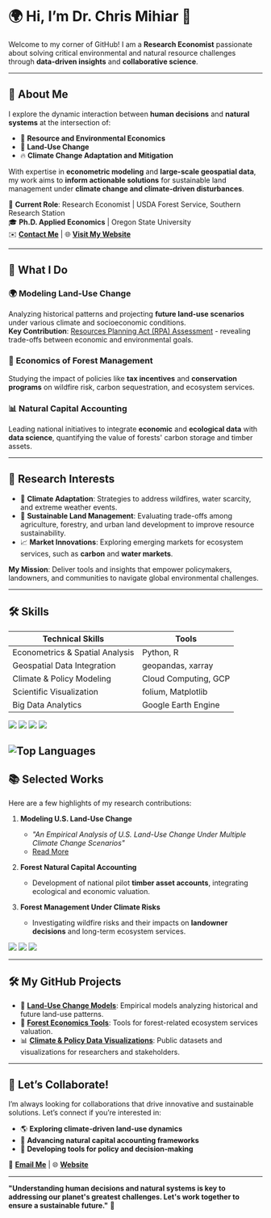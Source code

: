 # 🌍 **Hi, I’m Dr. Chris Mihiar** 👋  

Welcome to my corner of GitHub! I am a **Research Economist** passionate about solving critical environmental and natural resource challenges through **data-driven insights** and **collaborative science**.

---

## 🚀 **About Me**  
I explore the dynamic interaction between **human decisions** and **natural systems** at the intersection of:

- 🌱 **Resource and Environmental Economics**  
- 🌳 **Land-Use Change**  
- 🔥 **Climate Change Adaptation and Mitigation**  

With expertise in **econometric modeling** and **large-scale geospatial data**, my work aims to **inform actionable solutions** for sustainable land management under **climate change and climate-driven disturbances**.

📍 **Current Role**: Research Economist | USDA Forest Service, Southern Research Station  
🎓 **Ph.D. Applied Economics** | Oregon State University  
✉️ **[Contact Me](mailto:chris.mihiar@gmail.com)** | 🌐 **[Visit My Website](https://research.fs.usda.gov/about/people/christopher.mihiar)**  

---

## 🧭 **What I Do**  

### 🌍 **Modeling Land-Use Change**  
Analyzing historical patterns and projecting **future land-use scenarios** under various climate and socioeconomic conditions.  
**Key Contribution**: [Resources Planning Act (RPA) Assessment](https://research.fs.usda.gov/inventory/rpaa/2020) - revealing trade-offs between economic and environmental goals.  

### 🌲 **Economics of Forest Management**  
Studying the impact of policies like **tax incentives** and **conservation programs** on wildfire risk, carbon sequestration, and ecosystem services.  

### 📊 **Natural Capital Accounting**  
Leading national initiatives to integrate **economic** and **ecological data** with **data science**, quantifying the value of forests' carbon storage and timber assets.  

---

## 🎯 **Research Interests**  

- 🔎 **Climate Adaptation**: Strategies to address wildfires, water scarcity, and extreme weather events.  
- 🌿 **Sustainable Land Management**: Evaluating trade-offs among agriculture, forestry, and urban land development to improve resource sustainability.  
- 📈 **Market Innovations**: Exploring emerging markets for ecosystem services, such as **carbon** and **water markets**.  

**My Mission**: Deliver tools and insights that empower policymakers, landowners, and communities to navigate global environmental challenges.

---

## 🛠️ **Skills**  
| **Technical Skills**             | **Tools**                |  
|----------------------------------|--------------------------|  
| Econometrics & Spatial Analysis  | Python, R                |  
| Geospatial Data Integration      | geopandas, xarray        |  
| Climate & Policy Modeling        | Cloud Computing, GCP     |  
| Scientific Visualization         | folium, Matplotlib       |  
| Big Data Analytics               | Google Earth Engine      |  

<img src="https://img.shields.io/badge/Python-FFD43B?style=for-the-badge&logo=python&logoColor=blue"> <img src="https://img.shields.io/badge/Google_Cloud-4285F4?style=for-the-badge&logo=google-cloud&logoColor=white"> <img src="https://img.shields.io/badge/Jupyter-F37626.svg?&style=for-the-badge&logo=Jupyter&logoColor=white"> <img src="https://img.shields.io/badge/VSCode-0078D4?style=for-the-badge&logo=visual%20studio%20code&logoColor=white">

![Top Languages](https://github-readme-stats.vercel.app/api/top-langs/?username=mihiarc&layout=compact)  
---

## 📚 **Selected Works**  

Here are a few highlights of my research contributions:  

1. **Modeling U.S. Land-Use Change**  
   - *"An Empirical Analysis of U.S. Land-Use Change Under Multiple Climate Change Scenarios"*  
   - [Read More](https://doi.org/10.1002/jaa2.82)  

2. **Forest Natural Capital Accounting**  
   - Development of national pilot **timber asset accounts**, integrating ecological and economic valuation.  

3. **Forest Management Under Climate Risks**  
   - Investigating wildfire risks and their impacts on **landowner decisions** and long-term ecosystem services.
  
<a href="https://scholar.google.com/citations?user=buI4HUIAAAAJ&hl=en"><img src="https://img.shields.io/badge/Google_Scholar-4285F4?style=for-the-badge&logo=google-scholar&logoColor=white"></a> <a href="https://www.researchgate.net/profile/Chris-Mihiar-2"><img src="https://img.shields.io/badge/Research_Gate-00CCBB.svg?&style=for-the-badge&logo=ResearchGate&logoColor=white"></a> <a href="https://orcid.org/0000-0002-9832-5262"><img src="https://img.shields.io/badge/orcid-A6CE39?style=for-the-badge&logo=orcid&logoColor=white"></a>  



---

## 🛠️ **My GitHub Projects**  

- 🚜 **[Land-Use Change Models](#)**: Empirical models analyzing historical and future land-use patterns.  
- 🌲 **[Forest Economics Tools](#)**: Tools for forest-related ecosystem services valuation.  
- 📊 **[Climate & Policy Data Visualizations](#)**: Public datasets and visualizations for researchers and stakeholders.

---

## 🌟 **Let’s Collaborate!**  

I’m always looking for collaborations that drive innovative and sustainable solutions. Let’s connect if you’re interested in:  

- 🌎 **Exploring climate-driven land-use dynamics**  
- 🌲 **Advancing natural capital accounting frameworks**  
- 🔗 **Developing tools for policy and decision-making**  

📧 **[Email Me](mailto:chris.mihiar@gmail.com)** | 🌐 **[Website](https://research.fs.usda.gov/about/people/christopher.mihiar)**  

---

**"Understanding human decisions and natural systems is key to addressing our planet's greatest challenges. Let's work together to ensure a sustainable future."** 🌱


<!--
**mihiarc/Mihiarc** is a ✨ _special_ ✨ repository because its `README.md` (this file) appears on your GitHub profile.

Here are some ideas to get you started:

- 🔭 I’m currently working on ...
- 🌱 I’m currently learning ...
- 👯 I’m looking to collaborate on ...
- 🤔 I’m looking for help with ...
- 💬 Ask me about ...
- 📫 How to reach me: ...
- 😄 Pronouns: ...
- ⚡ Fun fact: ...
-->
